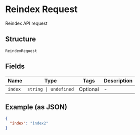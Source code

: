 
# Reindex Request

Reindex API request

## Structure

`ReindexRequest`

## Fields

| Name | Type | Tags | Description |
|  --- | --- | --- | --- |
| `index` | `string \| undefined` | Optional | - |

## Example (as JSON)

```json
{
  "index": "index2"
}
```

